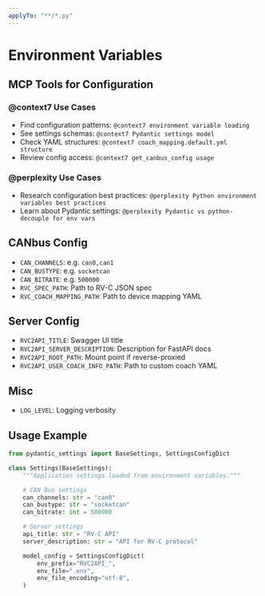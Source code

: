 ```yaml
---
applyTo: "**/*.py"
---
```


# Environment Variables

## MCP Tools for Configuration

### @context7 Use Cases

- Find configuration patterns: `@context7 environment variable loading`
- See settings schemas: `@context7 Pydantic settings model`
- Check YAML structures: `@context7 coach_mapping.default.yml structure`
- Review config access: `@context7 get_canbus_config usage`

### @perplexity Use Cases

- Research configuration best practices: `@perplexity Python environment variables best practices`
- Learn about Pydantic settings: `@perplexity Pydantic vs python-decouple for env vars`

## CANbus Config

- `CAN_CHANNELS`: e.g. `can0,can1`
- `CAN_BUSTYPE`: e.g. `socketcan`
- `CAN_BITRATE`: e.g. `500000`
- `RVC_SPEC_PATH`: Path to RV-C JSON spec
- `RVC_COACH_MAPPING_PATH`: Path to device mapping YAML

## Server Config

- `RVC2API_TITLE`: Swagger UI title
- `RVC2API_SERVER_DESCRIPTION`: Description for FastAPI docs
- `RVC2API_ROOT_PATH`: Mount point if reverse-proxied
- `RVC2API_USER_COACH_INFO_PATH`: Path to custom coach YAML

## Misc

- `LOG_LEVEL`: Logging verbosity

## Usage Example

```python
from pydantic_settings import BaseSettings, SettingsConfigDict

class Settings(BaseSettings):
    """Application settings loaded from environment variables."""

    # CAN Bus settings
    can_channels: str = "can0"
    can_bustype: str = "socketcan"
    can_bitrate: int = 500000

    # Server settings
    api_title: str = "RV-C API"
    server_description: str = "API for RV-C protocol"

    model_config = SettingsConfigDict(
        env_prefix="RVC2API_",
        env_file=".env",
        env_file_encoding="utf-8",
    )
```
